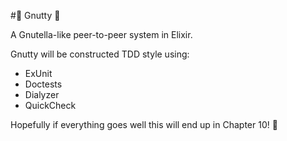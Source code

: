 #:chestnut: Gnutty :chestnut:

A Gnutella-like peer-to-peer system in Elixir.

Gnutty will be constructed TDD style using: 

* ExUnit 
* Doctests
* Dialyzer
* QuickCheck

Hopefully if everything goes well this will end up in Chapter 10! :pray:
